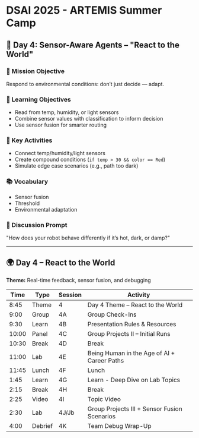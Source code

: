 # DSAI 2025 - ARTEMIS Summer Camp



## 🧭 Day 4: Sensor-Aware Agents – "React to the World"

### 🎯 Mission Objective

Respond to environmental conditions: don’t just decide — adapt.

### 🧠 Learning Objectives

* Read from temp, humidity, or light sensors
* Combine sensor values with classification to inform decision
* Use sensor fusion for smarter routing

### 🔧 Key Activities

* Connect temp/humidity/light sensors
* Create compound conditions (`if temp > 30 && color == Red`)
* Simulate edge case scenarios (e.g., path too dark)

### 📚 Vocabulary

* Sensor fusion
* Threshold
* Environmental adaptation

### 💬 Discussion Prompt

"How does your robot behave differently if it’s hot, dark, or damp?"

---

## 🌍 **Day 4 – React to the World**

**Theme:** Real-time feedback, sensor fusion, and debugging

| Time  | Type    | Session | Activity                                     |
| ----- | ------- | ------- | -------------------------------------------- |
| 8:45  | Theme   | 4       | Day 4 Theme – React to the World             |
| 9:00  | Group   | 4A      | Group Check-Ins                              |
| 9:30  | Learn   | 4B      | Presentation Rules & Resources               |
| 10:00 | Panel   | 4C      | Group Projects II – Initial Runs             |
| 10:30 | Break   | 4D      | Break                                        |
| 11:00 | Lab     | 4E      | Being Human in the Age of AI + Career Paths  |
| 11:45 | Lunch   | 4F      | Lunch                                        |
| 1:45  | Learn   | 4G      | Learn - Deep Dive on Lab Topics              |
| 2:15  | Break   | 4H      | Break                                        |
| 2:25  | Video   | 4I      | Topic Video                                  |
| 2:30  | Lab     | 4J/Jb   | Group Projects III + Sensor Fusion Scenarios |
| 4:00  | Debrief | 4K      | Team Debug Wrap-Up                           |
